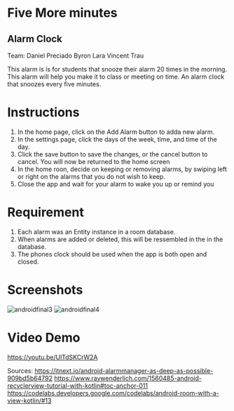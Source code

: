 # Five More minutes
## Alarm Clock
Team:
Daniel Preciado Byron Lara
Vincent Trau

This alarm is is for students that snooze their alarm 20 times in the morning. This alarm will help you make it to class or meeting on time. An alarm clock that snoozes every five minutes.

# Instructions
1. In the home page, click on the Add Alarm button to adda new alarm. 
2. In the settings page, click the days of the week, time, and time of the day. 
3. Click the save button to save the changes, or the cancel button to cancel. You will now be returned to the home screen
4. In the home roon, decide on keeping or removing alarms, by swiping left or right on the alarms that you do not wish to keep. 
5. Close the app and wait for your alarm to wake you up or remind you

# Requirement
1. Each alarm was an Entity instance in a room database.
2. When alarms are added or deleted, this will be ressembled in the in the database.
3. The phones clock should be used when the app is both open and closed. 

# Screenshots
![androidfinal3](https://user-images.githubusercontent.com/48046937/70835536-40fe1900-1db2-11ea-8f76-f52e108bcaff.PNG)
![androidfinal4](https://user-images.githubusercontent.com/48046937/70835538-42c7dc80-1db2-11ea-9e6e-d09a6dc4466d.PNG)


# Video Demo
https://youtu.be/UlTdSKCrW2A

Sources:
https://itnext.io/android-alarmmanager-as-deep-as-possible-909bd5b64792
https://www.raywenderlich.com/1560485-android-recyclerview-tutorial-with-kotlin#toc-anchor-011
https://codelabs.developers.google.com/codelabs/android-room-with-a-view-kotlin/#13
